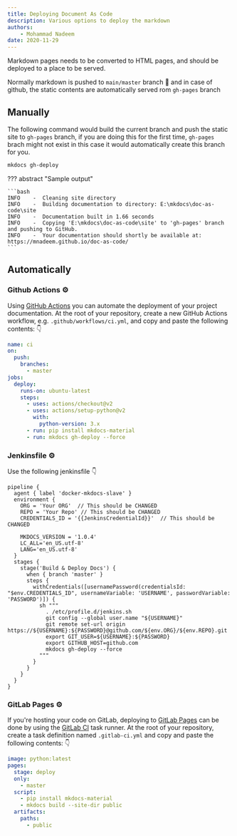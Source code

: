 ```yaml
---
title: Deploying Document As Code
description: Various options to deploy the markdown
authors:
    - Mohammad Nadeem
date: 2020-11-29
---
```


Markdown pages needs to be converted to HTML pages, and should be deployed to a place to be served.

Normally markdown is pushed to `main/master` branch 🔀 and in case of github, the static contents are automatically served rom `gh-pages` branch

## Manually

The following command would build the current branch and push the static site to `gh-pages` branch, if you are doing this for the first time, `gh-pages` brach might not exist in this case it would automatically create this branch for you.

```bash
mkdocs gh-deploy
```

??? abstract "Sample output"

    ```bash
    INFO    -  Cleaning site directory
    INFO    -  Building documentation to directory: E:\mkdocs\doc-as-code\site
    INFO    -  Documentation built in 1.66 seconds
    INFO    -  Copying 'E:\mkdocs\doc-as-code\site' to 'gh-pages' branch and pushing to GitHub.
    INFO    -  Your documentation should shortly be available at: https://mnadeem.github.io/doc-as-code/
    ```

## Automatically

### Github Actions ⚙️

Using [GitHub Actions](https://github.com/features/actions) you can automate the deployment of your project documentation. At the root of your repository, create a new GitHub Actions workflow, e.g. `.github/workflows/ci.yml`, and copy and paste the following contents:  👇

```yaml
name: ci
on:
  push:
    branches:
      - master
jobs:
  deploy:
    runs-on: ubuntu-latest
    steps:
      - uses: actions/checkout@v2
      - uses: actions/setup-python@v2
        with:
          python-version: 3.x
      - run: pip install mkdocs-material
      - run: mkdocs gh-deploy --force
```

### Jenkinsfile ⚙️

 Use the following jenkinsfile 👇

```pipeline
pipeline {
  agent { label 'docker-mkdocs-slave' }
  environment {
    ORG = 'Your ORG'  // This should be CHANGED
    REPO = 'Your Repo' // This should be CHANGED
    CREDENTIALS_ID = '{{JenkinsCredentialId}}'  // This should be CHANGED

    MKDOCS_VERSION = '1.0.4'
    LC_ALL='en_US.utf-8'
    LANG='en_US.utf-8'
  }
  stages {
    stage('Build & Deploy Docs') {
      when { branch 'master' }
      steps {
        withCredentials([usernamePassword(credentialsId: "$env.CREDENTIALS_ID", usernameVariable: 'USERNAME', passwordVariable: 'PASSWORD')]) {
          sh """
            . /etc/profile.d/jenkins.sh
            git config --global user.name "${USERNAME}"
            git remote set-url origin https://${USERNAME}:${PASSWORD}@github.com/${env.ORG}/${env.REPO}.git
            export GIT_USER=${USERNAME}:${PASSWORD}
            export GITHUB_HOST=github.com
            mkdocs gh-deploy --force
          """
        }
      }
    }
  }
}
```

### GitLab Pages ⚙️

If you're hosting your code on GitLab, deploying to [GitLab Pages](https://gitlab.com/pages) can be done by using the [GitLab CI](https://docs.gitlab.com/ee/ci/) task runner. At the root of your repository, create a task definition named `.gitlab-ci.yml` and copy and paste the following contents:  👇

```yaml
image: python:latest
pages:
  stage: deploy
  only:
    - master
  script:
    - pip install mkdocs-material
    - mkdocs build --site-dir public
  artifacts:
    paths:
      - public

```